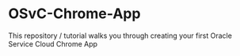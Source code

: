 # OSvC-Chrome-App
This repository / tutorial walks you through creating your first Oracle Service Cloud Chrome App

